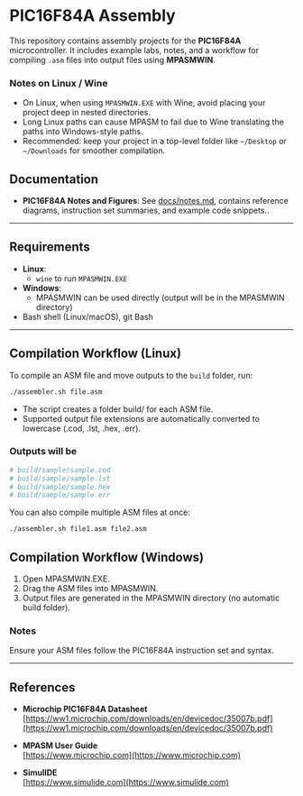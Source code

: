 # PIC16F84A Assembly

This repository contains assembly projects for the **PIC16F84A** microcontroller. It includes example labs, notes, and a workflow for compiling `.asm` files into output files using **MPASMWIN**.

### Notes on Linux / Wine

- On Linux, when using `MPASMWIN.EXE` with Wine, avoid placing your project deep in nested directories.
- Long Linux paths can cause MPASM to fail due to Wine translating the paths into Windows-style paths.
- Recommended: keep your project in a top-level folder like `~/Desktop` or `~/Downloads` for smoother compilation.

## Documentation

- **PIC16F84A Notes and Figures**: See [docs/notes.md](docs/notes.md), contains reference diagrams, instruction set summaries, and example code snippets..

---

## Requirements

- **Linux**:
  - `wine` to run `MPASMWIN.EXE`
- **Windows**:
  - MPASMWIN can be used directly (output will be in the MPASMWIN directory)
- Bash shell (Linux/macOS), git Bash

---

## Compilation Workflow (Linux)

To compile an ASM file and move outputs to the `build` folder, run:

```bash
./assembler.sh file.asm
```

- The script creates a folder build/<filename> for each ASM file.
- Supported output file extensions are automatically converted to lowercase (.cod, .lst, .hex, .err).

### Outputs will be

``` bash
# build/sample/sample.cod
# build/sample/sample.lst
# build/sample/sample.hex
# build/sample/sample.err
```

You can also compile multiple ASM files at once:

``` bash
./assembler.sh file1.asm file2.asm
```

## Compilation Workflow (Windows)

1. Open MPASMWIN.EXE.
2. Drag the ASM files into MPASMWIN.
3. Output files are generated in the MPASMWIN directory (no automatic build folder).

### Notes

Ensure your ASM files follow the PIC16F84A instruction set and syntax.

---

## References

- **Microchip PIC16F84A Datasheet**  
  [https://ww1.microchip.com/downloads/en/devicedoc/35007b.pdf](https://ww1.microchip.com/downloads/en/devicedoc/35007b.pdf)

- **MPASM User Guide**  
  [https://www.microchip.com](https://www.microchip.com)

- **SimulIDE**  
  [https://www.simulide.com](https://www.simulide.com)
